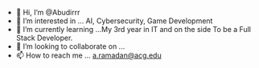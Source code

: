 - 👋 Hi, I’m @Abudirrr
- 👀 I’m interested in ... AI, Cybersecurity, Game Development
- 🌱 I’m currently learning ...My 3rd year in IT and on the side To be a Full Stack Developer.
- 💞️ I’m looking to collaborate on ...
- 📫 How to reach me ... a.ramadan@acg.edu

<!---
Abudirrr/Abudirrr is a ✨ special ✨ repository because its `README.md` (this file) appears on your GitHub profile.
You can click the Preview link to take a look at your changes.
--->
